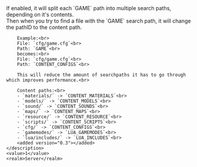 <function name="holylib_filesystem_splitgamepath" parent="" type="libraryfield">
    <description>
        If enabled, it will split each `GAME` path into multiple search paths, depending on it's contents.<br>
		Then when you try to find a file with the `GAME` search path, it will change the pathID to the content path.<br>

		Example:<br>
		File: `cfg/game.cfg`<br>
		Path: `GAME`<br>
		becomes:<br>
		File: `cfg/game.cfg`<br>
		Path: `CONTENT_CONFIGS`<br>

		This will reduce the amount of searchpaths it has to go through which improves performance.<br>

		Content paths:<br>
		- `materials/` -> `CONTENT_MATERIALS`<br>
		- `models/` -> `CONTENT_MODELS`<br>
		- `sound/` -> `CONTENT_SOUNDS`<br>
		- `maps/` -> `CONTENT_MAPS`<br>
		- `resource/` -> `CONTENT_RESOURCE`<br>
		- `scripts/` -> `CONTENT_SCRIPTS`<br>
		- `cfg/` -> `CONTENT_CONFIGS`<br>
		- `gamemodes/` -> `LUA_GAMEMODES`<br>
		- `lua/includes/` -> `LUA_INCLUDES`<br>
		<added version="0.3"></added>
    </description>
    <value>1</value>
    <realm>Server</realm>
</function>